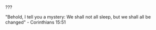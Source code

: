 ???

"Behold, I tell you a mystery: We shall not all sleep, but we shall all be changed" - Corinthians 15:51
